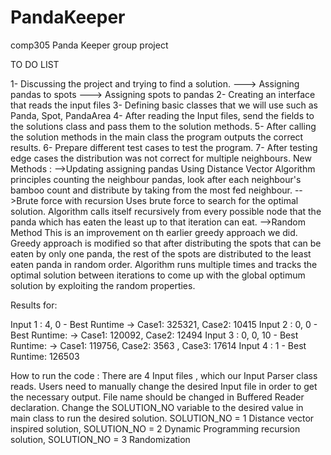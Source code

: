 # PandaKeeper
comp305 Panda Keeper group project

TO DO LIST

1- Discussing the project and trying to find a solution.
---> Assigning pandas to spots
---> Assigning spots to pandas
2- Creating an interface that reads the input files
3- Defining basic classes that we will use such as Panda, Spot, PandaArea
4- After reading the Input files, send the fields to the solutions class and pass them to the solution methods.
5- After calling the solution methods in the main class the program outputs the correct results.
6- Prepare different test cases to test the program.
7- After testing edge cases the distribution was not correct for multiple neighbours.
  New Methods : 
  -->Updating assigning pandas
  Using Distance Vector Algorithm principles counting the neighbour pandas, look after each neighbour's bamboo count and distribute by taking from the most fed neighbour.
  -->Brute force with recursion
  Uses brute force to search for the optimal solution. Algorithm calls itself recursively from every possible node that the panda which has eaten the least up to that iteration can eat. 
  -->Random Method
  This is an improvement on th earlier greedy approach we did. Greedy approach is modified so that after distributing the spots that can be eaten by only one panda, the rest of the spots are distributed to the least eaten panda in random order. Algorithm runs multiple times and tracks the optimal solution between iterations to come up with the global optimum solution by exploiting the random properties. 

Results for:

Input 1 : 4, 0 - Best Runtime -> Case1: 325321, Case2: 10415
Input 2 : 0, 0 - Best Runtime: -> Case1: 120092, Case2: 12494
Input 3 : 0, 0, 10 - Best Runtime: -> Case1: 119756, Case2: 3563 , Case3: 17614
Input 4 : 1 - Best Runtime: 126503

How to run the code : 
There are 4 Input files , which our Input Parser class reads. Users need to manually change the desired Input file in order to get the necessary output. File name should be changed in Buffered Reader declaration.
Change the SOLUTION_NO variable to the desired value in main class to run the desired solution. 
SOLUTION_NO = 1 Distance vector inspired solution,
SOLUTION_NO = 2 Dynamic Programming recursion solution,
SOLUTION_NO = 3 Randomization
